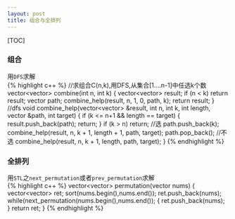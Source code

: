 ```yaml
---
layout: post
title: 组合与全排列
---
```


[TOC]  

### 组合  
用`DFS`求解  
{% highlight c++ %}
//求组合C(n,k),用DFS,从集合[1....n-1]中任选k个数
vector<vector<int>> combine(int n, int k)
{
    vector<vector<int>> result;
    if (n < k) return result;
    vector<int> path;
    combine_help(result, n, 1, 0, path, k);
    return result;
}
//dfs
void combine_help(vector<vector<int>> &result, int n, int k, int length, vector<int> &path, int target)
{
    if (k <= n+1 && length == target)
    {
        result.push_back(path);
        return;
    }
    if (k > n) return;
    //选
    path.push_back(k);
    combine_help(result, n, k + 1, length + 1, path, target);
    path.pop_back();
    //不选
    combine_help(result, n, k + 1, length, path, target);
}
{% endhighlight %}

### 全排列  
用`STL`之`next_permutation`或者`prev_permutation`求解  
{% highlight c++ %}
vector<vector<int>> permutation(vector<int> nums)
{
    vector<vector<int>> ret;
    sort(nums.begin(),nums.end());
    ret.push_back(nums);
    while(next_permutation(nums.begin(),nums.end());
    {
        ret.push_back(nums);
    }
    return ret;
}
{% endhighlight %}